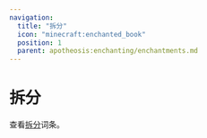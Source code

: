 ```yaml
---
navigation:
  title: "拆分"
  icon: "minecraft:enchanted_book"
  position: 1
  parent: apotheosis:enchanting/enchantments.md
---
```


# 拆分

查看[拆分](../anvil/splitting.md)词条。

